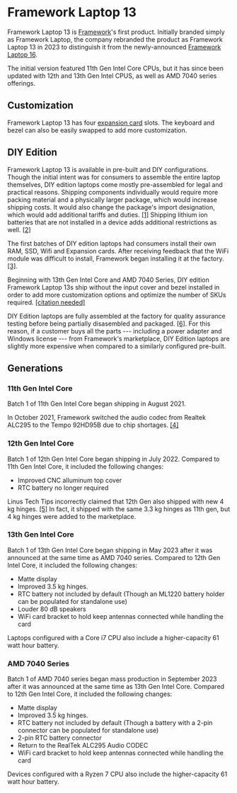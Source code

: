 # Framework Laptop 13

Framework Laptop 13 is [Framework](/framework-computer-inc)'s first product. Initially branded simply as Framework Laptop, the company rebranded the product as Framework Laptop 13 in 2023 to distinguish it from the newly-announced [Framework Laptop 16](/framework-laptop-16). 

The initial version featured 11th Gen Intel Core CPUs, but it has since been updated with 12th and 13th Gen Intel CPUS, as well as AMD 7040 series offerings.

## Customization
Framework Laptop 13 has four [expansion card](/expansion-cards) slots. The keyboard and bezel can also be easily swapped to add more customization.

## DIY Edition
Framework Laptop 13 is available in pre-built and DIY configurations. Though the initial intent was for consumers to assemble the entire laptop themselves, DIY edition laptops come mostly pre-assembled for legal and practical reasons. Shipping components individually would require more packing material and a physically larger package, which would increase shipping costs. It would also change the package's import designation, which would add additional tariffs and duties. [[1]](https://frame.work/blog/the-evolution-of-the-framework-laptop-diy-edition) Shipping lithium ion batteries that are not installed in a device adds additional restrictions as well. [[2]](https://fedex.com/content/dam/fedex/us-united-states/services/Shipping-Lithium-Batteries-via-FedEx-Ground.pdf)

The first batches of DIY edition laptops had consumers install their own RAM, SSD, Wifi and Expansion cards. After receiving feedback that the WiFi module was difficult to install, Framework began installing it at the factory. [[3]](https://guides.frame.work/Guide/Framework+Laptop+13+DIY+Edition+Quick+Start+Guide).

Beginning with 13th Gen Intel Core and AMD 7040 Series, DIY edition Framework Laptop 13s ship without the input cover and bezel installed in order to add more customization options and optimize the number of SKUs required. [[citation needed]](/framewiki:citation-needed)

DIY Edition laptops are fully assembled at the factory for quality assurance testing before being partially disasembled and packaged. [[6]](https://youtu.be/7nXVJBGowmY?si=MZ5TnfNff_bH2Nl7&t=634). For this reason, if a customer buys all the parts --- including a power adapter and Windows license --- from Framework's marketplace, DIY Edition laptops are slightly more expensive when compared to a similarly configured pre-built.

## Generations
### 11th Gen Intel Core
Batch 1 of 11th Gen Intel Core began shipping in August 2021. 

In October 2021, Framework switched the audio codec from Realtek ALC295 to the Tempo 92HD95B due to chip shortages. [[4]](https://frame.work/blog/solving-for-silicon-shortages)

### 12th Gen Intel Core
Batch 1 of 12th Gen Intel Core began shipping in July 2022. Compared to 11th Gen Intel Core, it included the following changes:

- Improved CNC alluminum top cover
- RTC battery no longer required

Linus Tech Tips incorrectly claimed that 12th Gen also shipped with new 4 kg hinges. [[5]](https://youtube.com/watch?v=SYc922ntnKM) In fact, it shipped with the same 3.3 kg hinges as 11th gen, but 4 kg hinges were added to the marketplace.

### 13th Gen Intel Core
Batch 1 of 13th Gen Intel Core began shipping in May 2023 after it was announced at the same time as AMD 7040 series. Compared to 12th Gen Intel Core, it included the following changes:
- Matte display
- Improved 3.5 kg hinges.
- RTC battery not included by default (Though an ML1220 battery holder can be populated for standalone use)
- Louder 80 dB speakers
- WiFi card bracket to hold keep antennas connected while handling the card

Laptops configured with a Core i7 CPU also include a higher-capacity 61 watt hour battery.

### AMD 7040 Series
Batch 1 of AMD 7040 series began mass production in September 2023 after it was announced at the same time as 13th Gen Intel Core. Compared to 12th Gen Intel Core, it included the following changes:

- Matte display
- Improved 3.5 kg hinges.
- RTC battery not included by default (Though a battery with a 2-pin connector can be populated for standalone use)
- 2-pin RTC battery connector
- Return to the RealTek ALC295 Audio CODEC
- WiFi card bracket to hold keep antennas connected while handling the card

Devices configured with a Ryzen 7 CPU also include the higher-capacity 61 watt hour battery.